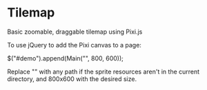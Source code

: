 Tilemap
=======

Basic zoomable, draggable tilemap using Pixi.js

To use jQuery to add the Pixi canvas to a page:

$("#demo").append(Main("", 800, 600));

Replace "" with any path if the sprite resources aren't in the current directory, and 800x600 with the desired size.
